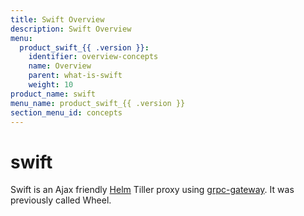 ```yaml
---
title: Swift Overview
description: Swift Overview
menu:
  product_swift_{{ .version }}:
    identifier: overview-concepts
    name: Overview
    parent: what-is-swift
    weight: 10
product_name: swift
menu_name: product_swift_{{ .version }}
section_menu_id: concepts
---
```


# swift
Swift is an Ajax friendly [Helm](https://github.com/kubernetes/helm) Tiller proxy using [grpc-gateway](https://github.com/grpc-ecosystem/grpc-gateway). It was previously called Wheel.